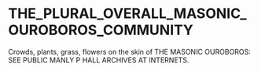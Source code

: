 # THE_PLURAL_OVERALL_MASONIC_OUROBOROS_COMMUNITY
Crowds, plants, grass, flowers on the skin of THE MASONIC OUROBOROS: SEE PUBLIC MANLY P HALL ARCHIVES AT INTERNETS.
